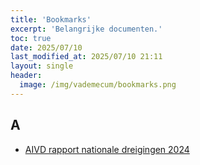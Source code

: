 ```yaml
---
title: 'Bookmarks'
excerpt: 'Belangrijke documenten.'
toc: true
date: 2025/07/10
last_modified_at: 2025/07/10 21:11
layout: single
header:
  image: /img/vademecum/bookmarks.png
---
```




## A

* [AIVD rapport nationale dreigingen 2024](https://www.aivd.nl/onderwerpen/jaarverslagen/jaarverslag-2024/nationale-dreigingen)